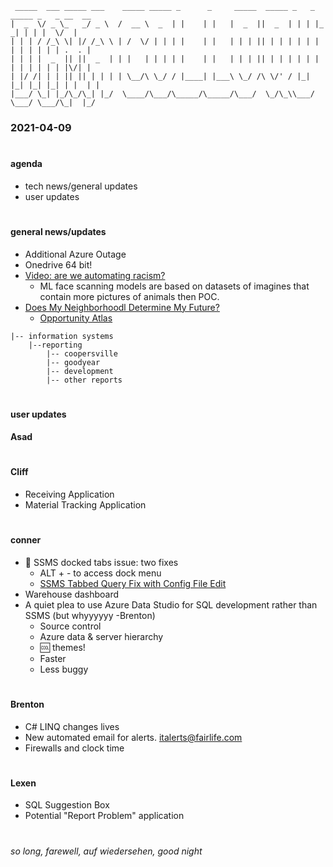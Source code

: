 
```
 _____  ___ _____ ___    _____ _____ _      _     _____  _____ _   _ _____ _   _ __  __
|  _  \/ _ \_   _/ _ \  /  __ \  _  | |    | |   |  _  ||  _  | | | |_   _| | | |  \/  |
| | | / /_\ \| |/ /_\ \ | /  \/ | | | |    | |   | | | || | | | | | | | | | | | | .  . |
| | | |  _  || ||  _  | | |   | | | | |    | |   | | | || | | | | | | | | | | | | |\/| |
| |/ /| | | || || | | | | \__/\ \_/ / |____| |___\ \_/ /\ \/' / |_| |_| |_| |_| | |  | |
|___/ \_| |_/\_/\_| |_/  \____/\___/\_____/\_____/\___/  \_/\_\\___/ \___/ \___/\_|  |_/

```

### **2021-04-09**

#

#### **agenda**
- tech news/general updates
- user updates

#

#### **general news/updates**
- Additional Azure Outage
- Onedrive 64 bit!
- [Video: are we automating racism?](https://www.youtube.com/watch?v=Ok5sKLXqynQ)
    - ML face scanning models are based on datasets of imagines that contain more pictures of animals then POC.
- [Does My Neighborhoodl Determine My Future?](https://www.youtube.com/watch?v=pu2sKNJMH-k)
    - [Opportunity Atlas](https://www.opportunityatlas.org/)
~~~
|-- information systems
    |--reporting
        |-- coopersville
        |-- goodyear
        |-- development
        |-- other reports
~~~ 

#

#### **user updates**

#### Asad

#
#### Cliff
- Receiving Application
- Material Tracking Application

#

#### conner
- 🐞 SSMS docked tabs issue: two fixes
    - ALT + - to access dock menu
    - [SSMS Tabbed Query Fix with Config File Edit](https://stackoverflow.com/questions/66103557/ssms-18-8-crashes-when-re-docking-tabs)
- Warehouse dashboard
- A quiet plea to use Azure Data Studio for SQL development rather than SSMS (but whyyyyyy -Brenton)
    - Source control
    - Azure data & server hierarchy
    - 🆒 themes!
    - Faster
    - Less buggy 

#

#### Brenton
- C# LINQ changes lives
- New automated email for alerts. italerts@fairlife.com
- Firewalls and clock time

#

#### Lexen
- SQL Suggestion Box
- Potential "Report Problem" application

#

#

###### so long, farewell, auf wiedersehen, good night

#